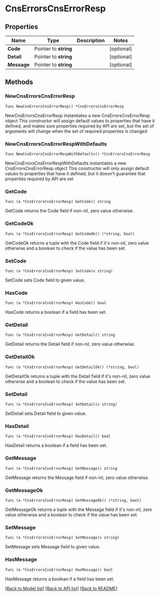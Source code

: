 # CnsErrorsCnsErrorResp

## Properties

Name | Type | Description | Notes
------------ | ------------- | ------------- | -------------
**Code** | Pointer to **string** |  | [optional] 
**Detail** | Pointer to **string** |  | [optional] 
**Message** | Pointer to **string** |  | [optional] 

## Methods

### NewCnsErrorsCnsErrorResp

`func NewCnsErrorsCnsErrorResp() *CnsErrorsCnsErrorResp`

NewCnsErrorsCnsErrorResp instantiates a new CnsErrorsCnsErrorResp object
This constructor will assign default values to properties that have it defined,
and makes sure properties required by API are set, but the set of arguments
will change when the set of required properties is changed

### NewCnsErrorsCnsErrorRespWithDefaults

`func NewCnsErrorsCnsErrorRespWithDefaults() *CnsErrorsCnsErrorResp`

NewCnsErrorsCnsErrorRespWithDefaults instantiates a new CnsErrorsCnsErrorResp object
This constructor will only assign default values to properties that have it defined,
but it doesn't guarantee that properties required by API are set

### GetCode

`func (o *CnsErrorsCnsErrorResp) GetCode() string`

GetCode returns the Code field if non-nil, zero value otherwise.

### GetCodeOk

`func (o *CnsErrorsCnsErrorResp) GetCodeOk() (*string, bool)`

GetCodeOk returns a tuple with the Code field if it's non-nil, zero value otherwise
and a boolean to check if the value has been set.

### SetCode

`func (o *CnsErrorsCnsErrorResp) SetCode(v string)`

SetCode sets Code field to given value.

### HasCode

`func (o *CnsErrorsCnsErrorResp) HasCode() bool`

HasCode returns a boolean if a field has been set.

### GetDetail

`func (o *CnsErrorsCnsErrorResp) GetDetail() string`

GetDetail returns the Detail field if non-nil, zero value otherwise.

### GetDetailOk

`func (o *CnsErrorsCnsErrorResp) GetDetailOk() (*string, bool)`

GetDetailOk returns a tuple with the Detail field if it's non-nil, zero value otherwise
and a boolean to check if the value has been set.

### SetDetail

`func (o *CnsErrorsCnsErrorResp) SetDetail(v string)`

SetDetail sets Detail field to given value.

### HasDetail

`func (o *CnsErrorsCnsErrorResp) HasDetail() bool`

HasDetail returns a boolean if a field has been set.

### GetMessage

`func (o *CnsErrorsCnsErrorResp) GetMessage() string`

GetMessage returns the Message field if non-nil, zero value otherwise.

### GetMessageOk

`func (o *CnsErrorsCnsErrorResp) GetMessageOk() (*string, bool)`

GetMessageOk returns a tuple with the Message field if it's non-nil, zero value otherwise
and a boolean to check if the value has been set.

### SetMessage

`func (o *CnsErrorsCnsErrorResp) SetMessage(v string)`

SetMessage sets Message field to given value.

### HasMessage

`func (o *CnsErrorsCnsErrorResp) HasMessage() bool`

HasMessage returns a boolean if a field has been set.


[[Back to Model list]](../README.md#documentation-for-models) [[Back to API list]](../README.md#documentation-for-api-endpoints) [[Back to README]](../README.md)


